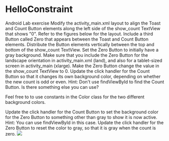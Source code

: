 # HelloConstraint
Android Lab exercise
Modify the activity_main.xml layout to align the Toast and Count Button elements along the left side of the show_count TextView that shows "0". Refer to the figures below for the layout.
Include a third Button called Zero that appears between the Toast and Count Button elements.
Distribute the Button elements vertically between the top and bottom of the show_count TextView.
Set the Zero Button to initially have a gray background.
Make sure that you include the Zero Button for the landscape orientation in activity_main.xml (land), and also for a tablet-sized screen in activity_main (xlarge).
Make the Zero Button change the value in the show_count TextView to 0.
Update the click handler for the Count Button so that it changes its own background color, depending on whether the new count is odd or even.
Hint: Don't use findViewById to find the Count Button. Is there something else you can use?

Feel free to to use constants in the Color class for the two different background colors.

Update the click handler for the Count Button to set the background color for the Zero Button to something other than gray to show it is now active. Hint: You can use findViewById in this case.
Update the click handler for the Zero Button to reset the color to gray, so that it is gray when the count is zero.
[![](https://github.com/mk1995/HelloConstraint/blob/master/HelloConstraint.gif "")](https://github.com/mk1995/HelloConstraint/blob/master/HelloConstraint.gif "") 
